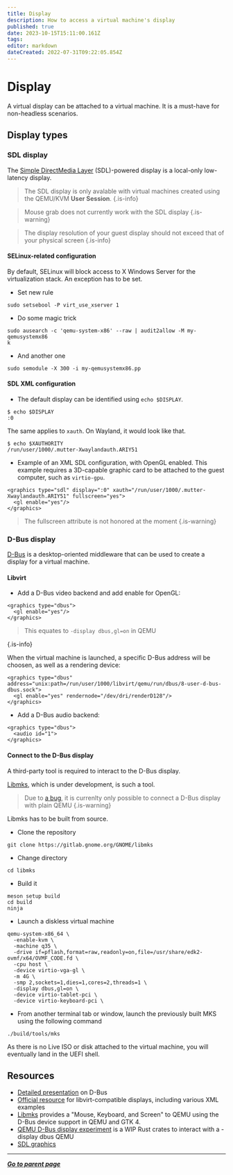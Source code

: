 ```yaml
---
title: Display
description: How to access a virtual machine's display
published: true
date: 2023-10-15T15:11:00.161Z
tags: 
editor: markdown
dateCreated: 2022-07-31T09:22:05.854Z
---
```


# Display

A virtual display can be attached to a virtual machine. It is a must-have for non-headless scenarios.

## Display types

### SDL display

The [Simple DirectMedia Layer](https://www.libsdl.org/) (SDL)-powered display is a local-only low-latency display. 

> The SDL display is only avalable with virtual machines created using the QEMU/KVM **User Session**.
{.is-info}

> Mouse grab does not currently work with the SDL display
{.is-warning}

> The display resolution of your guest display should not exceed that of your physical screen
{.is-info}

#### SELinux-related configuration

By default, SELinux will block access to X Windows Server for the virtualization stack. An exception has to be set.

* Set new rule

```
sudo setsebool -P virt_use_xserver 1
```

* Do some magic trick 

```
sudo ausearch -c 'qemu-system-x86' --raw | audit2allow -M my-qemusystemx86
k
```

* And another one

```
sudo semodule -X 300 -i my-qemusystemx86.pp
```

#### SDL XML configuration

* The default display can be identified using `echo $DISPLAY`. 

``` 
$ echo $DISPLAY
:0
```

The same applies to `xauth`. On Wayland, it would look like that. 

``` 
$ echo $XAUTHORITY
/run/user/1000/.mutter-Xwaylandauth.ARIY51
```

* Example of an XML SDL configuration, with OpenGL enabled. This example requires a 3D-capable graphic card to be attached to the guest computer, such as `virtio-gpu`.

```
<graphics type="sdl" display=":0" xauth="/run/user/1000/.mutter-Xwaylandauth.ARIY51" fullscreen="yes">
  <gl enable="yes"/>
</graphics>
```

> The fullscreen attribute is not honored at the moment
{.is-warning}

### D-Bus display

[D-Bus](https://www.freedesktop.org/wiki/Software/dbus/) is a desktop-oriented middleware that can be used to create a display for a virtual machine.  

#### Libvirt

* Add a D-Bus video backend and add enable for OpenGL:

```
<graphics type="dbus">
  <gl enable="yes"/>
</graphics>
```

> This equates to `-display dbus,gl=on` in QEMU
> 
{.is-info}

When the virtual machine is launched, a specific D-Bus address will be choosen, as well as a rendering device: 

```
<graphics type="dbus" address="unix:path=/run/user/1000/libvirt/qemu/run/dbus/8-user-d-bus-dbus.sock">
  <gl enable="yes" rendernode="/dev/dri/renderD128"/>
</graphics>
```

* Add a D-Bus audio backend:

```
<graphics type="dbus">
  <audio id="1">
</graphics>
```

#### Connect to the D-Bus display

A third-party tool is required to interact to the D-Bus display. 

[Libmks](https://gitlab.gnome.org/GNOME/libmks), which is under development, is such a tool. 

> Due to [a bug](https://gitlab.gnome.org/GNOME/libmks/-/issues/16), it is currenlty only possible to connect a D-Bus display with plain QEMU
{.is-warning}

Libmks has to be built from source.

- Clone the repository 

``` 
git clone https://gitlab.gnome.org/GNOME/libmks
``` 

- Change directory

```
cd libmks
```

- Build it

``` 
meson setup build
cd build
ninja
```

- Launch a diskless virtual machine

```
qemu-system-x86_64 \
  -enable-kvm \
  -machine q35 \
  -drive if=pflash,format=raw,readonly=on,file=/usr/share/edk2-ovmf/x64/OVMF_CODE.fd \
  -cpu host \
  -device virtio-vga-gl \
  -m 4G \
  -smp 2,sockets=1,dies=1,cores=2,threads=1 \
  -display dbus,gl=on \
  -device virtio-tablet-pci \
  -device virtio-keyboard-pci \
```

- From another terminal tab or window, launch the previously built MKS using the following command 

```
./build/tools/mks
```

As there is no Live ISO or disk attached to the virtual machine, you will eventually land in the UEFI shell. 

## Resources

* [Detailed presentation](https://bootlin.com/pub/conferences/2016/meetup/dbus/josserand-dbus-meetup.pdf) on D-Bus
* [Official resource](https://libvirt.org/formatdomain.html#graphical-framebuffers) for libvirt-compatible displays, including various XML examples
* [Libmks](https://gitlab.gnome.org/chergert/libmks) provides a "Mouse, Keyboard, and Screen" to QEMU using the D-Bus device support in QEMU and GTK 4. 
* [QEMU D-Bus display experiment](https://gitlab.com/marcandre.lureau/qemu-display/) is a WIP Rust crates to interact with a -display dbus QEMU
* [SDL graphics](https://fedoraproject.org/wiki/How_to_debug_Virtualization_problems#SDL_Graphics)

---

*[**Go to parent page**](https://wiki.phyllo.me/)*